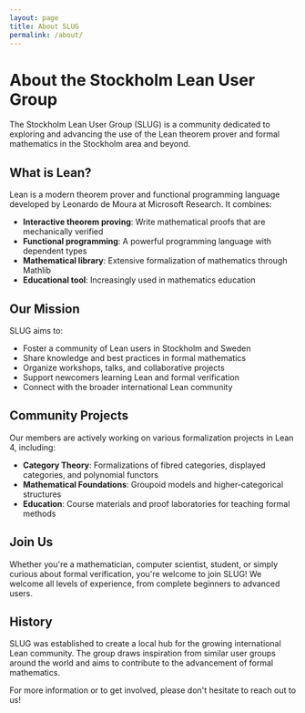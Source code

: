 ```yaml
---
layout: page
title: About SLUG
permalink: /about/
---
```


# About the Stockholm Lean User Group

The Stockholm Lean User Group (SLUG) is a community dedicated to exploring and advancing the use of the Lean theorem prover and formal mathematics in the Stockholm area and beyond.

## What is Lean?

Lean is a modern theorem prover and functional programming language developed by Leonardo de Moura at Microsoft Research. It combines:

- **Interactive theorem proving**: Write mathematical proofs that are mechanically verified
- **Functional programming**: A powerful programming language with dependent types
- **Mathematical library**: Extensive formalization of mathematics through Mathlib
- **Educational tool**: Increasingly used in mathematics education

## Our Mission

SLUG aims to:

- Foster a community of Lean users in Stockholm and Sweden
- Share knowledge and best practices in formal mathematics
- Organize workshops, talks, and collaborative projects
- Support newcomers learning Lean and formal verification
- Connect with the broader international Lean community

## Community Projects

Our members are actively working on various formalization projects in Lean 4, including:

- **Category Theory**: Formalizations of fibred categories, displayed categories, and polynomial functors
- **Mathematical Foundations**: Groupoid models and higher-categorical structures
- **Education**: Course materials and proof laboratories for teaching formal methods

## Join Us

Whether you're a mathematician, computer scientist, student, or simply curious about formal verification, you're welcome to join SLUG! We welcome all levels of experience, from complete beginners to advanced users.

## History

SLUG was established to create a local hub for the growing international Lean community. The group draws inspiration from similar user groups around the world and aims to contribute to the advancement of formal mathematics.

For more information or to get involved, please don't hesitate to reach out to us!